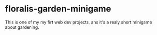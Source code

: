 # floralis-garden-minigame
This is one of my my firt web dev projects, ans it's a realy short minigame about gardening.
